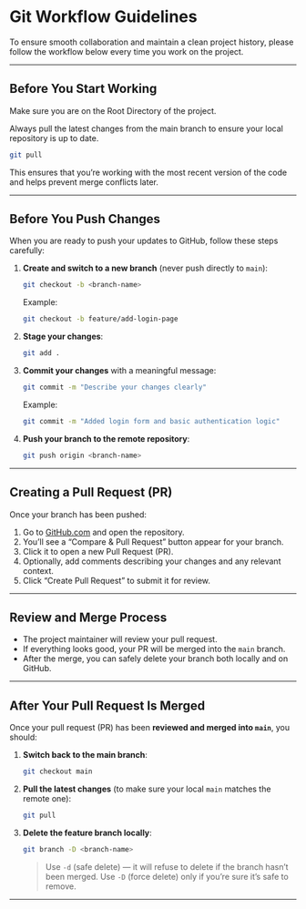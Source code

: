 # Git Workflow Guidelines

To ensure smooth collaboration and maintain a clean project history, please follow the workflow below every time you work on the project.

---

## Before You Start Working

Make sure you are on the Root Directory of the project.

Always pull the latest changes from the main branch to ensure your local repository is up to date.

```bash
git pull
```

This ensures that you’re working with the most recent version of the code and helps prevent merge conflicts later.

---

## Before You Push Changes

When you are ready to push your updates to GitHub, follow these steps carefully:

1. **Create and switch to a new branch** (never push directly to `main`):

   ```bash
   git checkout -b <branch-name>
   ```

   Example:

   ```bash
   git checkout -b feature/add-login-page
   ```

2. **Stage your changes**:

   ```bash
   git add .
   ```

3. **Commit your changes** with a meaningful message:

   ```bash
   git commit -m "Describe your changes clearly"
   ```

   Example:

   ```bash
   git commit -m "Added login form and basic authentication logic"
   ```

4. **Push your branch to the remote repository**:

   ```bash
   git push origin <branch-name>
   ```

---

## Creating a Pull Request (PR)

Once your branch has been pushed:

1. Go to [GitHub.com](https://github.com) and open the repository.
2. You’ll see a “Compare & Pull Request” button appear for your branch.
3. Click it to open a new Pull Request (PR).
4. Optionally, add comments describing your changes and any relevant context.
5. Click “Create Pull Request” to submit it for review.

---

## Review and Merge Process

* The project maintainer will review your pull request.
* If everything looks good, your PR will be merged into the `main` branch.
* After the merge, you can safely delete your branch both locally and on GitHub.

---

## After Your Pull Request Is Merged

Once your pull request (PR) has been **reviewed and merged into `main`**, you should:

1. **Switch back to the main branch**:

   ```bash
   git checkout main
   ```

2. **Pull the latest changes** (to make sure your local `main` matches the remote one):

   ```bash
   git pull
   ```

3. **Delete the feature branch locally**:

   ```bash
   git branch -D <branch-name>
   ```

   > Use `-d` (safe delete) — it will refuse to delete if the branch hasn’t been merged.
   > Use `-D` (force delete) only if you’re sure it’s safe to remove.

---
